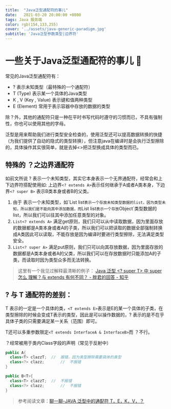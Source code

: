 ```yaml
---
title:  "Java泛型通配符的事儿"
date:   2021-03-20 20:00:00 +0800
tags: Java 服务端
color: rgb(154,133,255)
cover: '../assets/java-generic-paradigm.jpg'
subtitle: 'Java泛型参数类型|边界符'
---
```


# 一些关于Java泛型通配符的事儿 :book:

常见的Java泛型通配符有：

* ? 表示未知类型（最特殊的一个通配符）
* T (Type) 表示某一个具体的Java类型
* K , V (Key , Value) 表示键和值两种类型
* E (Element) 常用于表示容器中存放的数据的类型

除？外，其他的通配符只是一种在平时书写代码时遵守的习惯而已，不具有强制性，你也可以使用其他的字母。

泛型是用来帮助我们进行类型安全检查的，使用泛型还可以提高数据转换的快捷（为我们提供了自动的隐式的类型转换），但注意java在编译时是会执行泛型擦除的，具体操作其实很简单，就是去掉<>把泛型换成具体的类型而已。

## 特殊的 ？之边界通配符

如前文所说 ? 表示一个未知类型，其实它本身表示一个无界通配符，经常会和上下边界符搭配使用如: 上边界`<? extends A>`表示任何继承于A或者A类本身，下边界`<? super B>` 表示B类本身或者B的父类。

1. 由于 <?>表示一个未知类型，如`List<?> list`表示一个存放未知类型数据的list，因为类型未知，所以我们是不能向其中添加数据，而`List list`表示一个存放`Object`类型数据的list，所以我们可以往其中添加任意类型的对象。
2. `List<? extends A>` 满足get原则，我们只可以从中读取数据，因为里面存放的数据都是A类本身或者A的子类，所以我们可以把读取的数据全部强制转换成A类因此可以读取，不能存放是因为编译时要进行类型擦除，无法满足类型安全。
3. `List<? super A>` 满足put原则，我们只可以向其存放数据，因为里面存放的数据都是A类本身或者A的父类，所以我们可以在存放数据时只能添加A的子类，而读取时因为类型众多而无法转换。

> 这里有一个我见过解释最清晰的例子：
> [Java 泛型 <? super T> 中 super 怎么 理解？与 extends 有何不同？ - 胖君的回答 - 知乎](https://www.zhihu.com/question/20400700/answer/117464182)

## ? 与 T 通配符的差别：

T 表示的一定是一个具体的类，`<T extends E>`表示是E的某一个具体的子类，在类型擦除的时候会变成T表示的类型，因此是可以操作数据的，? 表示的是不在乎具体子类的只需要满足某一关系（范围）即可。

T还可以多重参数限定`<T extends InterfaceA & InterfaceB>`而 ？不行。

？经常被用于类内Class字段的声明（常见于反射中）

```java
public A{
  class<T> clazzT;	//	报错，因为类型擦除需要具体的类型
  class<?> clazz;		//	不报错
}

public B<T>{
  class<T> clazzT;	//	不报错
  class<?> clazz;		//	不报错
}
```

> 参考阅读文章：[聊一聊-JAVA 泛型中的通配符 T，E，K，V，？](https://juejin.cn/post/6844903917835419661)

